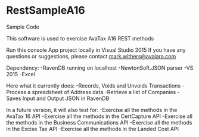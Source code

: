 # RestSampleA16
Sample Code

This software is used to exercise AvaTax A16 REST methods

Run this console App project locally in Visual Studio 2015
If you have any questions or suggestions, please contact mark.withers@avalara.com

Dependency:
-RavenDB running on localhost
-NewtonSoft.JSON parser
-VS 2015
-Excel

Here  what it currently does:
-Records, Voids and Unvoids Transactions
-Process a spreadsheet of Address data 
-Retrieve a list of Companies
-Saves Input and Output JSON in RavenDB

In a future version, it will also test for:
-Exercise all the methods in the AvaTax 16 API
-Exercise all the methods in the CertCapture API
-Exercise all the methods in the Business Communications API
-Exercise all the methods in the Excise Tax API
-Exercise all the methods in the Landed Cost API


